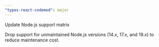 ```yaml
---
"types-react-codemod": major
---
```


Update Node.js support matrix

Drop support for unmaintained Node.js versions (14.x, 17.x, and 19.x) to reduce maintenance cost.
